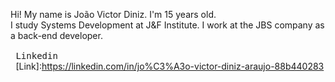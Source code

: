 Hi! My name is João Victor Diniz. I'm 15 years old.
<br>I study Systems Development at J&F Institute. I work at the JBS company as a back-end developer.
<br> <kbd> <br> Linkedin <br> </kbd>[Link]:https://linkedin.com/in/jo%C3%A3o-victor-diniz-araujo-88b440283
